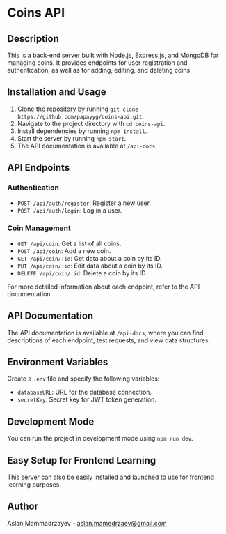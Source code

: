 # Coins API

## Description
This is a back-end server built with Node.js, Express.js, and MongoDB for managing coins. It provides endpoints for user registration and authentication, as well as for adding, editing, and deleting coins.

## Installation and Usage
1. Clone the repository by running `git clone https://github.com/papayyg/coins-api.git`.
2. Navigate to the project directory with `cd coins-api`.
3. Install dependencies by running `npm install`.
4. Start the server by running `npm start`.
5. The API documentation is available at `/api-docs`.

## API Endpoints
### Authentication
- `POST /api/auth/register`: Register a new user.
- `POST /api/auth/login`: Log in a user.

### Coin Management
- `GET /api/coin`: Get a list of all coins.
- `POST /api/coin`: Add a new coin.
- `GET /api/coin/:id`: Get data about a coin by its ID.
- `PUT /api/coin/:id`: Edit data about a coin by its ID.
- `DELETE /api/coin/:id`: Delete a coin by its ID.

For more detailed information about each endpoint, refer to the API documentation.

## API Documentation
The API documentation is available at `/api-docs`, where you can find descriptions of each endpoint, test requests, and view data structures.

## Environment Variables
Create a `.env` file and specify the following variables:
- `databaseURL`: URL for the database connection.
- `secretKey`: Secret key for JWT token generation.

## Development Mode
You can run the project in development mode using `npm run dev`.

## Easy Setup for Frontend Learning
This server can also be easily installed and launched to use for frontend learning purposes.

## Author
Aslan Mammadrzayev - aslan.mamedrzaev@gmail.com

